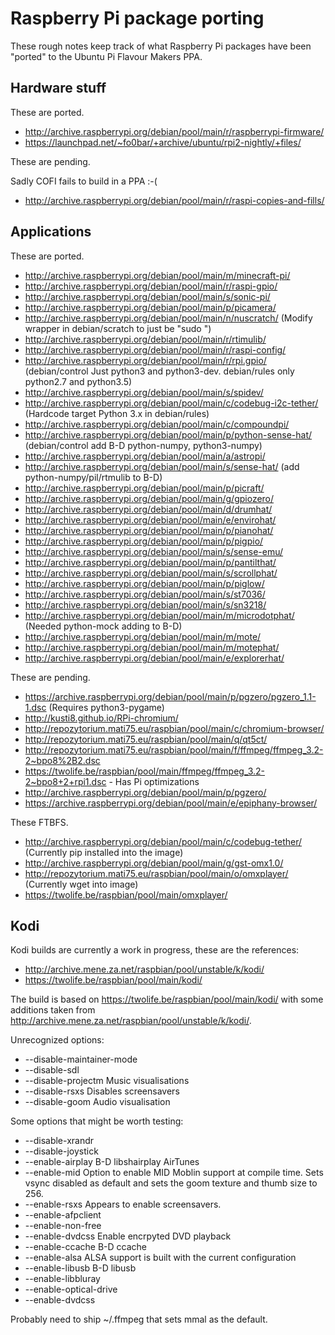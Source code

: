 # Raspberry Pi package porting

These rough notes keep track of what Raspberry Pi packages have been
"ported" to the Ubuntu Pi Flavour Makers PPA.

## Hardware stuff

These are ported.

  * http://archive.raspberrypi.org/debian/pool/main/r/raspberrypi-firmware/
  * https://launchpad.net/~fo0bar/+archive/ubuntu/rpi2-nightly/+files/

These are pending.

Sadly COFI fails to build in a PPA :-(

  * http://archive.raspberrypi.org/debian/pool/main/r/raspi-copies-and-fills/

## Applications

These are ported.

  * http://archive.raspberrypi.org/debian/pool/main/m/minecraft-pi/
  * http://archive.raspberrypi.org/debian/pool/main/r/raspi-gpio/
  * http://archive.raspberrypi.org/debian/pool/main/s/sonic-pi/
  * http://archive.raspberrypi.org/debian/pool/main/p/picamera/
  * http://archive.raspberrypi.org/debian/pool/main/n/nuscratch/            (Modify wrapper in debian/scratch to just be "sudo ")
  * http://archive.raspberrypi.org/debian/pool/main/r/rtimulib/
  * http://archive.raspberrypi.org/debian/pool/main/r/raspi-config/
  * http://archive.raspberrypi.org/debian/pool/main/r/rpi.gpio/             (debian/control Just python3 and python3-dev. debian/rules only python2.7 and python3.5)
  * http://archive.raspberrypi.org/debian/pool/main/s/spidev/
  * http://archive.raspberrypi.org/debian/pool/main/c/codebug-i2c-tether/   (Hardcode target Python 3.x in debian/rules)
  * http://archive.raspberrypi.org/debian/pool/main/c/compoundpi/
  * http://archive.raspberrypi.org/debian/pool/main/p/python-sense-hat/     (debian/control add B-D python-numpy, python3-numpy)
  * http://archive.raspberrypi.org/debian/pool/main/a/astropi/
  * http://archive.raspberrypi.org/debian/pool/main/s/sense-hat/            (add python-numpy/pil/rtmulib to B-D)
  * http://archive.raspberrypi.org/debian/pool/main/p/picraft/
  * http://archive.raspberrypi.org/debian/pool/main/g/gpiozero/
  * http://archive.raspberrypi.org/debian/pool/main/d/drumhat/
  * http://archive.raspberrypi.org/debian/pool/main/e/envirohat/
  * http://archive.raspberrypi.org/debian/pool/main/p/pianohat/
  * http://archive.raspberrypi.org/debian/pool/main/p/pigpio/
  * http://archive.raspberrypi.org/debian/pool/main/s/sense-emu/
  * http://archive.raspberrypi.org/debian/pool/main/p/pantilthat/
  * http://archive.raspberrypi.org/debian/pool/main/s/scrollphat/
  * http://archive.raspberrypi.org/debian/pool/main/p/piglow/
  * http://archive.raspberrypi.org/debian/pool/main/s/st7036/
  * http://archive.raspberrypi.org/debian/pool/main/s/sn3218/
  * http://archive.raspberrypi.org/debian/pool/main/m/microdotphat/         (Needed python-mock adding to B-D)    
  * http://archive.raspberrypi.org/debian/pool/main/m/mote/
  * http://archive.raspberrypi.org/debian/pool/main/m/motephat/
  * http://archive.raspberrypi.org/debian/pool/main/e/explorerhat/


These are pending.

  * https://archive.raspberrypi.org/debian/pool/main/p/pgzero/pgzero_1.1-1.dsc (Requires python3-pygame)
  * http://kusti8.github.io/RPi-chromium/
  * http://repozytorium.mati75.eu/raspbian/pool/main/c/chromium-browser/
  * http://repozytorium.mati75.eu/raspbian/pool/main/q/qt5ct/
  * http://repozytorium.mati75.eu/raspbian/pool/main/f/ffmpeg/ffmpeg_3.2-2~bpo8%2B2.dsc
  * https://twolife.be/raspbian/pool/main/ffmpeg/ffmpeg_3.2-2~bpo8+2+rpi1.dsc - Has Pi optimizations
  * http://archive.raspberrypi.org/debian/pool/main/p/pgzero/
  * https://archive.raspberrypi.org/debian/pool/main/e/epiphany-browser/

These FTBFS.

  * http://archive.raspberrypi.org/debian/pool/main/c/codebug-tether/ (Currently pip installed into the image)
  * http://archive.raspberrypi.org/debian/pool/main/g/gst-omx1.0/
  * http://repozytorium.mati75.eu/raspbian/pool/main/o/omxplayer/ (Currently wget into image)
  * https://twolife.be/raspbian/pool/main/omxplayer/

## Kodi

Kodi builds are currently a work in progress, these are the references:

  * http://archive.mene.za.net/raspbian/pool/unstable/k/kodi/
  * https://twolife.be/raspbian/pool/main/kodi/

The build is based on https://twolife.be/raspbian/pool/main/kodi/
with some additions taken from http://archive.mene.za.net/raspbian/pool/unstable/k/kodi/.

Unrecognized options:

  * --disable-maintainer-mode
  * --disable-sdl
  * --disable-projectm  Music visualisations
  * --disable-rsxs      Disables screensavers
  * --disable-goom      Audio visualisation

Some options that might be worth testing:

  * --disable-xrandr
  * --disable-joystick
  * --enable-airplay    B-D libshairplay AirTunes
  * --enable-mid        Option to enable MID Moblin support at compile time. Sets vsync disabled as default and sets the goom texture and thumb size to 256.
  * --enable-rsxs       Appears to enable screensavers. 
  * --enable-afpclient
  * --enable-non-free
  * --enable-dvdcss     Enable encrpyted DVD playback
  * --enable-ccache     B-D ccache
  * --enable-alsa       ALSA support is built with the current configuration
  * --enable-libusb     B-D libusb
  * --enable-libbluray
  * --enable-optical-drive
  * --enable-dvdcss

Probably need to ship ~/.ffmpeg that sets mmal as the default.
